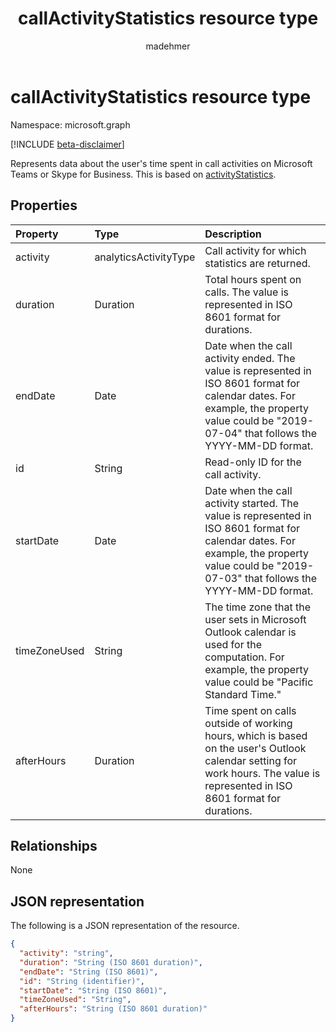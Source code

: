 ﻿---
title: "callActivityStatistics resource type"
description: "Represents information about call activities for users."
localization_priority: Normal
author: "madehmer"
ms.prod: "insights"
doc_type: "resourcePageType"
---

# callActivityStatistics resource type

Namespace: microsoft.graph

[!INCLUDE [beta-disclaimer](../../includes/beta-disclaimer.md)]

Represents data about the user's time spent in call activities on Microsoft Teams or Skype for Business. This is based on [activityStatistics](../resources/activitystatistics.md).

## Properties

| Property     | Type                  | Description                                                                                                                                                                                    |
| :----------- | :-------------------- | :--------------------------------------------------------------------------------------------------------------------------------------------------------------------------------------------- |
| activity     | analyticsActivityType | Call activity for which statistics are returned.                                                                                                                                               |
| duration     | Duration              | Total hours spent on calls. The value is represented in ISO 8601 format for durations.                                                                                                         |
| endDate      | Date                  | Date when the call activity ended. The value is represented in ISO 8601 format for calendar dates. For example, the property value could be "2019-07-04" that follows the YYYY-MM-DD format.   |
| id           | String                | Read-only ID for the call activity.                                                                                                                                                            |
| startDate    | Date                  | Date when the call activity started. The value is represented in ISO 8601 format for calendar dates. For example, the property value could be "2019-07-03" that follows the YYYY-MM-DD format. |
| timeZoneUsed | String                | The time zone that the user sets in Microsoft Outlook calendar is used for the computation. For example, the property value could be "Pacific Standard Time."                                  |
| afterHours   | Duration              | Time spent on calls outside of working hours, which is based on the user's Outlook calendar setting for work hours. The value is represented in ISO 8601 format for durations.                 |

## Relationships

None

## JSON representation

The following is a JSON representation of the resource.

<!-- {
  "blockType": "resource",
  "baseType": "microsoft.graph.activityStatistics",
  "keyProperty": "id", 
  "optionalProperties": [
  ],
  "@odata.type": "microsoft.graph.callActivityStatistics"
}--> 

```json
{
  "activity": "string",
  "duration": "String (ISO 8601 duration)",
  "endDate": "String (ISO 8601)",
  "id": "String (identifier)",
  "startDate": "String (ISO 8601)",
  "timeZoneUsed": "String",
  "afterHours": "String (ISO 8601 duration)"
}
```

<!-- uuid: 16cd6b66-4b1a-43a1-adaf-3a886856ed98
2019-02-04 14:57:30 UTC -->

<!-- {
  "type": "#page.annotation",
  "description": "callActivityStatistics resource",
  "keywords": "",
  "section": "documentation",
  "tocPath": ""
}-->
